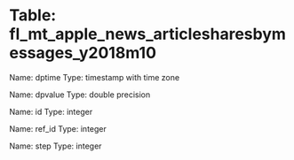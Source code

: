 Table: fl_mt_apple_news_articlesharesbymessages_y2018m10
========================================================

Name: dptime
Type: timestamp with time zone

Name: dpvalue
Type: double precision

Name: id
Type: integer

Name: ref_id
Type: integer

Name: step
Type: integer

